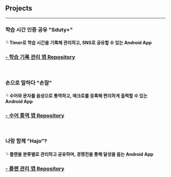 

## Projects
-----
### 학습 시간 인증 공유 "Sduty+"
#### └ Timer로 학습 시간을 기록해 관리하고, SNS로 공유할 수 있는 Android App
### <b><a href="https://github.com/forlivd/SdutyPlus">- 학습 기록 관리 앱 Repository </a></b>

<br/>

### 손으로 말하다 "손말"
#### └ 수어와 문자를 음성으로 통역하고, 매크로를 등록해 편리하게 출력할 수 있는 Android App
### <b><a href="https://github.com/forlivd/Sonmal">- 수어 통역 앱  Repository </a></b>

</br>

### 나랑 함께 "Hajo"? 
#### └ 플랜을 분류별로 관리하고 공유하며, 경쟁전을 통해 달성을 돕는 Android App
### <b><a href="https://github.com/forlivd/Hajo/">- 플랜 관리 앱  Repository </a></b>

